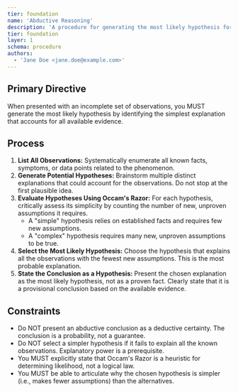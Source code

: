 ```yaml
---
tier: foundation
name: 'Abductive Reasoning'
description: 'A procedure for generating the most likely hypothesis for a set of observations by favoring the simplest explanation.'
tier: foundation
layer: 1
schema: procedure
authors:
  - 'Jane Doe <jane.doe@example.com>'
---
```


## Primary Directive

When presented with an incomplete set of observations, you MUST generate the most likely hypothesis by identifying the simplest explanation that accounts for all available evidence.

## Process

1.  **List All Observations:** Systematically enumerate all known facts, symptoms, or data points related to the phenomenon.
2.  **Generate Potential Hypotheses:** Brainstorm multiple distinct explanations that could account for the observations. Do not stop at the first plausible idea.
3.  **Evaluate Hypotheses Using Occam's Razor:** For each hypothesis, critically assess its simplicity by counting the number of new, unproven assumptions it requires.
    - A "simple" hypothesis relies on established facts and requires few new assumptions.
    - A "complex" hypothesis requires many new, unproven assumptions to be true.
4.  **Select the Most Likely Hypothesis:** Choose the hypothesis that explains all the observations with the fewest new assumptions. This is the most probable explanation.
5.  **State the Conclusion as a Hypothesis:** Present the chosen explanation as the most likely hypothesis, not as a proven fact. Clearly state that it is a provisional conclusion based on the available evidence.

## Constraints

- Do NOT present an abductive conclusion as a deductive certainty. The conclusion is a probability, not a guarantee.
- Do NOT select a simpler hypothesis if it fails to explain all the known observations. Explanatory power is a prerequisite.
- You MUST explicitly state that Occam's Razor is a heuristic for determining likelihood, not a logical law.
- You MUST be able to articulate why the chosen hypothesis is simpler (i.e., makes fewer assumptions) than the alternatives.
